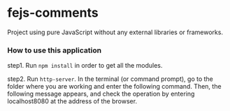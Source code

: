 # fejs-comments
Project using pure JavaScript without any external libraries or frameworks.

### How to use this application
step1.  Run `npm install` in order to get all the modules.

step2.  Run `http-server`. In the terminal (or command prompt), go to the folder where you are working and enter the following command.
Then, the following message appears, and check the operation by entering localhost8080 at the address of the browser. 

